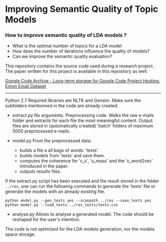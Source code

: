 # Improving Semantic Quality of Topic Models

### How to improve semantic quality of LDA models ?
* What is the optimal number of topics for a LDA model
* How does the number of iterations influence the quality of models?
* Can we improve the semantic quality evaluation?

This repository contains the source code used during a research project. The paper written for this project is available in this repository as well.

[Google Code Archive - Long-term storage for Google Code Project Hosting.](https://code.google.com/archive/p/word2vec/)
[Enron Email Dataset](https://www.cs.cmu.edu/~enron/)

___
Python 2.7
Required libraries are NLTK and Gensim.
Make sure the subfolders mentionned in the code are already created.

- extract.py
No arguments. Preprocessing code. 
Walks the raw e-mails folder and extracts for each file the most meaningful content. Output files are stored in (automatically created) 'batch' folders of maximum 5000 preprocessed e-mails.

- model.py
From the preprocessed data:
  - builds a file a all bags of words: 'texts'
  - builds models from 'texts' and save them.
  - computes the coherence for 'c_v', 'u_mass' and the 'c_word2vec' introduced in the paper.
  - outputs results files.

If the extract.py script has been executed and the result stored in the folder  ``../res``, one can run the following commands to generate the 'texts' file or generate the models with an already existing file.
```
python model.py --gen_texts yes --scanpath ../res --save_texts yes
python model.py --load_texts ../res_texts/texts.csv
```

- analyse.py
Allows to analyse a generated model. The code should be reshaped for the user's intention.

The code is not optimized for the LDA models generation, nor the models space storage.
